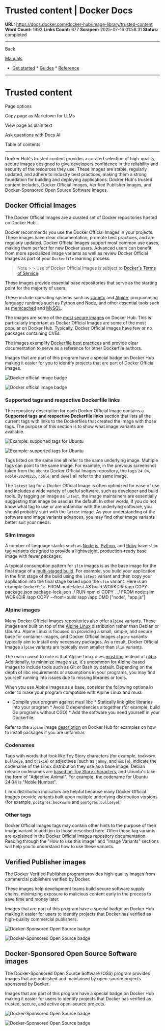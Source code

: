 # Trusted content | Docker Docs

**URL:** https://docs.docker.com/docker-hub/image-library/trusted-content
**Word Count:** 1992
**Links Count:** 677
**Scraped:** 2025-07-16 01:58:31
**Status:** completed

---

Back

[Manuals](https://docs.docker.com/manuals/)

  * [Get started](https://docs.docker.com/get-started/)   * [Guides](https://docs.docker.com/guides/)   * [Reference](https://docs.docker.com/reference/)

* * *

# Trusted content

Page options

Copy page as Markdown for LLMs

View page as plain text

Ask questions with Docs AI

Table of contents

* * *

Docker Hub's trusted content provides a curated selection of high-quality, secure images designed to give developers confidence in the reliability and security of the resources they use. These images are stable, regularly updated, and adhere to industry best practices, making them a strong foundation for building and deploying applications. Docker Hub's trusted content includes, Docker Official Images, Verified Publisher images, and Docker-Sponsored Open Source Software images.

## Docker Official Images

The Docker Official Images are a curated set of Docker repositories hosted on Docker Hub.

Docker recommends you use the Docker Official Images in your projects. These images have clear documentation, promote best practices, and are regularly updated. Docker Official Images support most common use cases, making them perfect for new Docker users. Advanced users can benefit from more specialized image variants as well as review Docker Official Images as part of your `Dockerfile` learning process.

> Note >  > Use of Docker Official Images is subject to [Docker's Terms of Service](https://www.docker.com/legal/docker-terms-service/).

These images provide essential base repositories that serve as the starting point for the majority of users.

These include operating systems such as [Ubuntu](https://hub.docker.com/_/ubuntu/) and [Alpine](https://hub.docker.com/_/alpine/), programming language runtimes such as [Python](https://hub.docker.com/_/python) and [Node](https://hub.docker.com/_/node), and other essential tools such as [memcached](https://hub.docker.com/_/memcached) and [MySQL](https://hub.docker.com/_/mysql).

The images are some of the [most secure images](https://www.docker.com/blog/enhancing-security-and-transparency-with-docker-official-images/) on Docker Hub. This is particularly important as Docker Official Images are some of the most popular on Docker Hub. Typically, Docker Official images have few or no packages containing CVEs.

The images exemplify [Dockerfile best practices](https://docs.docker.com/build/building/best-practices/) and provide clear documentation to serve as a reference for other Dockerfile authors.

Images that are part of this program have a special badge on Docker Hub making it easier for you to identify projects that are part of Docker Official Images.

![Docker official image badge](https://docs.docker.com/docker-hub/images/official-image-badge-iso.png)

![Docker official image badge](https://docs.docker.com/docker-hub/images/official-image-badge-iso.png)

### Supported tags and respective Dockerfile links

The repository description for each Docker Official Image contains a **Supported tags and respective Dockerfile links** section that lists all the current tags with links to the Dockerfiles that created the image with those tags. The purpose of this section is to show what image variants are available.

![Example: supported tags for Ubuntu](https://docs.docker.com/docker-hub/images/supported_tags.webp)

![Example: supported tags for Ubuntu](https://docs.docker.com/docker-hub/images/supported_tags.webp)

Tags listed on the same line all refer to the same underlying image. Multiple tags can point to the same image. For example, in the previous screenshot taken from the `ubuntu` Docker Official Images repository, the tags `24.04`, `noble-20240225`, `noble`, and `devel` all refer to the same image.

The `latest` tag for a Docker Official Image is often optimized for ease of use and includes a wide variety of useful software, such as developer and build tools. By tagging an image as `latest`, the image maintainers are essentially suggesting that image be used as the default. In other words, if you do not know what tag to use or are unfamiliar with the underlying software, you should probably start with the `latest` image. As your understanding of the software and image variants advances, you may find other image variants better suit your needs.

### Slim images

A number of language stacks such as [Node.js](https://hub.docker.com/_/node/), [Python](https://hub.docker.com/_/python/), and [Ruby](https://hub.docker.com/_/ruby/) have `slim` tag variants designed to provide a lightweight, production-ready base image with fewer packages.

A typical consumption pattern for `slim` images is as the base image for the final stage of a [multi-staged build](https://docs.docker.com/build/building/multi-stage/). For example, you build your application in the first stage of the build using the `latest` variant and then copy your application into the final stage based upon the `slim` variant. Here is an example `Dockerfile`.               FROM node:latest AS build     WORKDIR /app     COPY package.json package-lock.json ./     RUN npm ci     COPY . ./     FROM node:slim     WORKDIR /app     COPY --from=build /app /app     CMD ["node", "app.js"]

### Alpine images

Many Docker Official Images repositories also offer `alpine` variants. These images are built on top of the [Alpine Linux](https://www.alpinelinux.org/) distribution rather than Debian or Ubuntu. Alpine Linux is focused on providing a small, simple, and secure base for container images, and Docker Official Images `alpine` variants typically aim to install only necessary packages. As a result, Docker Official Images `alpine` variants are typically even smaller than `slim` variants.

The main caveat to note is that Alpine Linux uses [musl libc](https://musl.libc.org/) instead of [glibc](https://www.gnu.org/software/libc/). Additionally, to minimize image size, it's uncommon for Alpine-based images to include tools such as Git or Bash by default. Depending on the depth of libc requirements or assumptions in your programs, you may find yourself running into issues due to missing libraries or tools.

When you use Alpine images as a base, consider the following options in order to make your program compatible with Alpine Linux and musl:

  * Compile your program against musl libc   * Statically link glibc libraries into your program   * Avoid C dependencies altogether \(for example, build Go programs without CGO\)   * Add the software you need yourself in your Dockerfile.

Refer to the `alpine` image [description](https://hub.docker.com/_/alpine) on Docker Hub for examples on how to install packages if you are unfamiliar.

### Codenames

Tags with words that look like Toy Story characters \(for example, `bookworm`, `bullseye`, and `trixie`\) or adjectives \(such as `jammy`, and `noble`\), indicate the codename of the Linux distribution they use as a base image. Debian release codenames are [based on Toy Story characters](https://en.wikipedia.org/wiki/Debian_version_history#Naming_convention), and Ubuntu's take the form of "Adjective Animal". For example, the codename for Ubuntu 24.04 is "Noble Numbat".

Linux distribution indicators are helpful because many Docker Official Images provide variants built upon multiple underlying distribution versions \(for example, `postgres:bookworm` and `postgres:bullseye`\).

### Other tags

Docker Official Images tags may contain other hints to the purpose of their image variant in addition to those described here. Often these tag variants are explained in the Docker Official Images repository documentation. Reading through the "How to use this image" and "Image Variants" sections will help you to understand how to use these variants.

## Verified Publisher images

The Docker Verified Publisher program provides high-quality images from commercial publishers verified by Docker.

These images help development teams build secure software supply chains, minimizing exposure to malicious content early in the process to save time and money later.

Images that are part of this program have a special badge on Docker Hub making it easier for users to identify projects that Docker has verified as high-quality commercial publishers.

![Docker-Sponsored Open Source badge](https://docs.docker.com/docker-hub/images/verified-publisher-badge-iso.png)

![Docker-Sponsored Open Source badge](https://docs.docker.com/docker-hub/images/verified-publisher-badge-iso.png)

## Docker-Sponsored Open Source Software images

The Docker-Sponsored Open Source Software \(OSS\) program provides images that are published and maintained by open-source projects sponsored by Docker.

Images that are part of this program have a special badge on Docker Hub making it easier for users to identify projects that Docker has verified as trusted, secure, and active open-source projects.

![Docker-Sponsored Open Source badge](https://docs.docker.com/docker-hub/images/sponsored-badge-iso.png)

![Docker-Sponsored Open Source badge](https://docs.docker.com/docker-hub/images/sponsored-badge-iso.png)